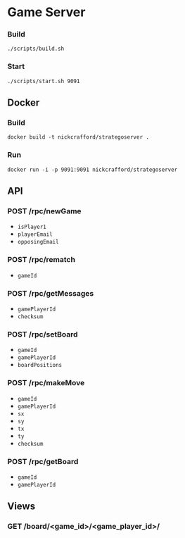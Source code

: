 # Game Server

### Build
```
./scripts/build.sh
```

### Start
```
./scripts/start.sh 9091
```

## Docker

### Build
```
docker build -t nickcrafford/strategoserver .
```

### Run
```
docker run -i -p 9091:9091 nickcrafford/strategoserver
```

## API

### POST /rpc/newGame
- `isPlayer1`
- `playerEmail`
- `opposingEmail`

### POST /rpc/rematch
- `gameId`

### POST /rpc/getMessages
- `gamePlayerId`
- `checksum`

### POST /rpc/setBoard
- `gameId`
- `gamePlayerId`
- `boardPositions` 

### POST /rpc/makeMove
- `gameId`
- `gamePlayerId`
- `sx`
- `sy`
- `tx`
- `ty`
- `checksum`

### POST /rpc/getBoard
- `gameId`
- `gamePlayerId`

## Views

### GET /board/<game_id>/<game_player_id>/

